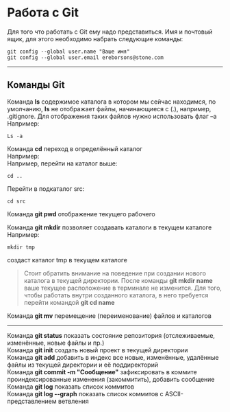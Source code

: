 # Работа с Git

Для того что работать с Git ему надо представиться.
Имя и почтовый ящик, для этого необходимо набрать следующие команды:  

    git config --global user.name "Ваше имя"
    git config --global user.email ereborsons@stone.com

___

## Команды Git

Команда  **ls** содержимое каталога в котором мы сейчас находимся, по умолчанию, **ls** не отображает файлы, начинающиеся с (.), например, .gitignore. Для отображения таких файлов нужно использовать флаг –a  
Например:

	Ls -a

Команда **cd** переход в определённый каталог  
Например:  
Например, перейти на каталог выше:
	
    cd ..
Перейти в подкаталог src:
	
    cd src

Команда **git pwd** отображение текущего рабочего 

Команда **git mkdir** позволяет создавать каталоги в текущем каталоге  
Например:  

	mkdir tmp

создаст каталог tmp в текущем каталоге  
>Стоит обратить внимание на поведение при создании нового каталога в текущей директории. После команды **git mkdir name** ваше текущее расположение в терминале не изменится. Для того, чтобы работать внутри созданного каталога, в него требуется перейти командой **git cd name**

Команда **git mv** перемещение (переименование) файлов и каталогов
___
Команда **git status** показать состояние репозитория (отслеживаемые, изменённые, новые файлы и пр.)  
Команда **git init** создать новый проект в текущей директории  
Команда **git add** добавить в индекс все новые, изменённые, удалённые файлы из текущей директории и её поддиректорий  
Команда **git commit -m "Сообщение"** зафиксировать в коммите проиндексированные изменения (закоммитить), добавить сообщение  
Команда **git log** показать список коммитов  
Команда **git log --graph** показать список коммитов с ASCII-представлением ветвления